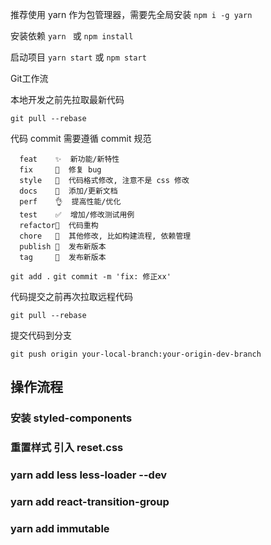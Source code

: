 <!--
 * @Author: liubaozhen
 * @Date: 2021-01-12 21:00:55
 * @LastEditTime: 2021-01-19 20:52:16
 * @LastEditors: liubaozhen
 * @Description: 
 * @FilePath: \webhis-frontd:\WorkingInterval\Karry\jianshu\README.md
-->
推荐使用 yarn 作为包管理器，需要先全局安装
 `npm i -g yarn`

安装依赖
`yarn `
或
`npm install`

启动项目
`yarn start`
或
`npm start`

Git工作流

本地开发之前先拉取最新代码

`git pull --rebase`

代码 commit 需要遵循 commit 规范
```commit
  feat    ✨  新功能/新特性
  fix     🐛  修复 bug
  style   💄  代码格式修改, 注意不是 css 修改
  docs    📝  添加/更新文档
  perf    👌  提高性能/优化
  test    ✅  增加/修改测试用例
  refactor🎨  代码重构
  chore   🎨  其他修改, 比如构建流程, 依赖管理
  publish 🚀  发布新版本
  tag     📌  发布新版本
```
`git add .`
`git commit -m 'fix: 修正xx'`

代码提交之前再次拉取远程代码

`git pull --rebase`

提交代码到分支

`git push origin your-local-branch:your-origin-dev-branch`

## 操作流程
###  安装 styled-components
### 重置样式 引入  reset.css
### yarn add less less-loader --dev
### yarn add react-transition-group
### yarn add immutable
